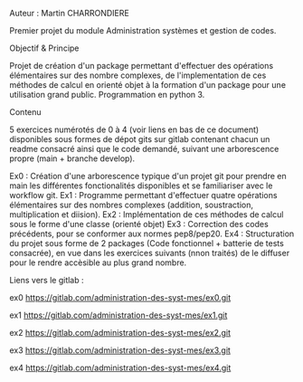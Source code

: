Auteur : Martin CHARRONDIERE

Premier projet du module Administration systèmes et gestion de codes.

Objectif & Principe

Projet de création d'un package permettant d'effectuer des opérations élémentaires sur des nombre complexes, de l'implementation de ces méthodes de calcul en orienté objet à la formation d'un package pour une utilisation grand public. Programmation en python 3.

Contenu

5 exercices numérotés de 0 à 4 (voir liens en bas de ce document) disponibles sous formes de dépot gits sur gitlab contenant chacun un readme consacré ainsi que le code demandé, suivant une arborescence propre (main + branche develop).

Ex0 : Création d'une arborescence typique d'un projet git pour prendre en main les différentes fonctionalités disponibles et se familiariser avec le workflow git.
Ex1 : Programme permettant d'effectuer quatre opérations élémentaires sur des nombres complexes (addition, soustraction, multiplication et diision).
Ex2 : Implémentation de ces méthodes de calcul sous le forme d'une classe (orienté objet)
Ex3 : Correction des codes précédents, pour se conformer aux normes pep8/pep20.
Ex4 : Structuration du projet sous forme de 2 packages (Code fonctionnel + batterie de tests consacrée), en vue dans les exercices suivants (nnon traités) de le diffuser pour le rendre accèsible au plus grand nombre.

Liens vers le gitlab :

ex0 https://gitlab.com/administration-des-syst-mes/ex0.git

ex1 https://gitlab.com/administration-des-syst-mes/ex1.git

ex2 https://gitlab.com/administration-des-syst-mes/ex2.git

ex3 https://gitlab.com/administration-des-syst-mes/ex3.git

ex4 https://gitlab.com/administration-des-syst-mes/ex4.git
